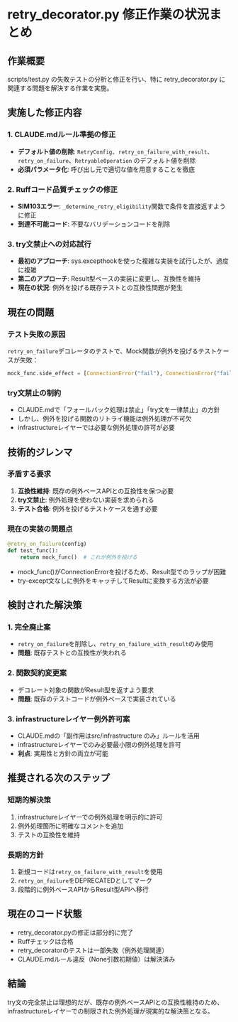 # retry_decorator.py 修正作業の状況まとめ

## 作業概要
scripts/test.py の失敗テストの分析と修正を行い、特に retry_decorator.py に関連する問題を解決する作業を実施。

## 実施した修正内容

### 1. CLAUDE.mdルール準拠の修正
- **デフォルト値の削除**: `RetryConfig`、`retry_on_failure_with_result`、`retry_on_failure`、`RetryableOperation` のデフォルト値を削除
- **必須パラメータ化**: 呼び出し元で適切な値を用意することを徹底

### 2. Ruffコード品質チェックの修正
- **SIM103エラー**: `_determine_retry_eligibility`関数で条件を直接返すように修正
- **到達不可能コード**: 不要なバリデーションコードを削除

### 3. try文禁止への対応試行
- **最初のアプローチ**: sys.excepthookを使った複雑な実装を試行したが、過度に複雑
- **第二のアプローチ**: Result型ベースの実装に変更し、互換性を維持
- **現在の状況**: 例外を投げる既存テストとの互換性問題が発生

## 現在の問題

### テスト失敗の原因
`retry_on_failure`デコレータのテストで、Mock関数が例外を投げるテストケースが失敗：
```python
mock_func.side_effect = [ConnectionError("fail"), ConnectionError("fail"), "success"]
```

### try文禁止の制約
- CLAUDE.mdで「フォールバック処理は禁止」「try文を一律禁止」の方針
- しかし、例外を投げる関数のリトライ機能は例外処理が不可欠
- infrastructureレイヤーでは必要な例外処理の許可が必要

## 技術的ジレンマ

### 矛盾する要求
1. **互換性維持**: 既存の例外ベースAPIとの互換性を保つ必要
2. **try文禁止**: 例外処理を使わない実装を求められる
3. **テスト合格**: 例外を投げるテストケースを通す必要

### 現在の実装の問題点
```python
@retry_on_failure(config)
def test_func():
    return mock_func()  # これが例外を投げる
```
- mock_func()がConnectionErrorを投げるため、Result型でのラップが困難
- try-except文なしに例外をキャッチしてResultに変換する方法が必要

## 検討された解決策

### 1. 完全廃止案
- `retry_on_failure`を削除し、`retry_on_failure_with_result`のみ使用
- **問題**: 既存テストとの互換性が失われる

### 2. 関数契約変更案
- デコレート対象の関数がResult型を返すよう要求
- **問題**: 既存のテストコードが例外ベースで実装されている

### 3. infrastructureレイヤー例外許可案
- CLAUDE.mdの「副作用はsrc/infrastructure のみ」ルールを活用
- infrastructureレイヤーでのみ必要最小限の例外処理を許可
- **利点**: 実用性と方針の両立が可能

## 推奨される次のステップ

### 短期的解決策
1. infrastructureレイヤーでの例外処理を明示的に許可
2. 例外処理箇所に明確なコメントを追加
3. テストの互換性を維持

### 長期的方針
1. 新規コードは`retry_on_failure_with_result`を使用
2. `retry_on_failure`をDEPRECATEDとしてマーク
3. 段階的に例外ベースAPIからResult型APIへ移行

## 現在のコード状態
- retry_decorator.pyの修正は部分的に完了
- Ruffチェックは合格
- retry_decoratorのテストは一部失敗（例外処理関連）
- CLAUDE.mdルール違反（None引数初期値）は解決済み

## 結論
try文の完全禁止は理想的だが、既存の例外ベースAPIとの互換性維持のため、infrastructureレイヤーでの制限された例外処理が現実的な解決策となる。